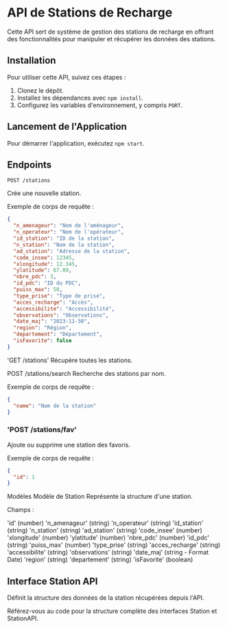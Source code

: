 # API de Stations de Recharge

Cette API sert de système de gestion des stations de recharge en offrant des fonctionnalités pour manipuler et récupérer les données des stations.

## Installation

Pour utiliser cette API, suivez ces étapes :

1. Clonez le dépôt.
2. Installez les dépendances avec `npm install`.
3. Configurez les variables d'environnement, y compris `PORT`.

## Lancement de l'Application

Pour démarrer l'application, exécutez `npm start`.

## Endpoints 

`POST /stations`

Crée une nouvelle station.

Exemple de corps de requête :
```JSON
{
  "n_amenageur": "Nom de l'aménageur",
  "n_operateur": "Nom de l'opérateur",
  "id_station": "ID de la station",
  "n_station": "Nom de la station",
  "ad_station": "Adresse de la station",
  "code_insee": 12345,
  "xlongitude": 12.345,
  "ylatitude": 67.89,
  "nbre_pdc": 3,
  "id_pdc": "ID du PDC",
  "puiss_max": 50,
  "type_prise": "Type de prise",
  "acces_recharge": "Accès",
  "accessibilite": "Accessibilité",
  "observations": "Observations",
  "date_maj": "2023-11-30",
  "region": "Région",
  "departement": "Département",
  "isFavorite": false
}
```

'GET /stations'
Récupère toutes les stations.

POST /stations/search
Recherche des stations par nom.

Exemple de corps de requête :
```JSON
{
  "name": "Nom de la station"
}
```

### 'POST /stations/fav'
Ajoute ou supprime une station des favoris.

Exemple de corps de requête :
```JSON
{
  "id": 1
}
```

Modèles
Modèle de Station
Représente la structure d'une station.

Champs :

'id' (number)
'n_amenageur' (string)
'n_operateur' (string)
'id_station' (string)
'n_station' (string)
'ad_station' (string)
'code_insee' (number)
'xlongitude' (number)
'ylatitude' (number)
'nbre_pdc' (number)
'id_pdc' (string)
'puiss_max' (number)
'type_prise' (string)
'acces_recharge' (string)
'accessibilite' (string)
'observations' (string)
'date_maj' (string - Format Date)
'region' (string)
'departement' (string)
'isFavorite' (boolean)

## Interface Station API

Définit la structure des données de la station récupérées depuis l'API.

Référez-vous au code pour la structure complète des interfaces Station et StationAPI.
